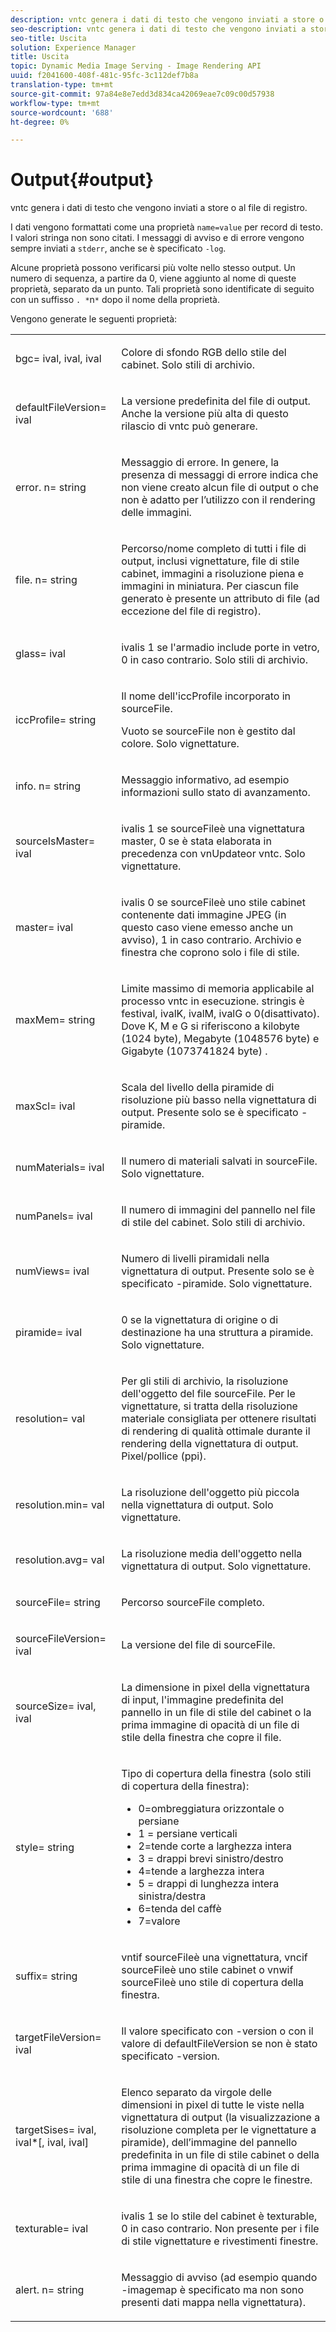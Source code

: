 ```yaml
---
description: vntc genera i dati di testo che vengono inviati a store o al file di registro.
seo-description: vntc genera i dati di testo che vengono inviati a store o al file di registro.
seo-title: Uscita
solution: Experience Manager
title: Uscita
topic: Dynamic Media Image Serving - Image Rendering API
uuid: f2041600-408f-481c-95fc-3c112def7b8a
translation-type: tm+mt
source-git-commit: 97a84e8e7edd3d834ca42069eae7c09c00d57938
workflow-type: tm+mt
source-wordcount: '688'
ht-degree: 0%

---
```



# Output{#output}

vntc genera i dati di testo che vengono inviati a store o al file di registro.

I dati vengono formattati come una proprietà `name=value` per record di testo. I valori stringa non sono citati. I messaggi di avviso e di errore vengono sempre inviati a `stderr`, anche se è specificato `-log`.

Alcune proprietà possono verificarsi più volte nello stesso output. Un numero di sequenza, a partire da 0, viene aggiunto al nome di queste proprietà, separato da un punto. Tali proprietà sono identificate di seguito con un suffisso `. *`n`*` dopo il nome della proprietà.

Vengono generate le seguenti proprietà:

<table id="simpletable_32AAA1A2DDB04BC6B86885E6223BF609"> 
 <tr class="strow"> 
  <td class="stentry"> <p><span class="codeph">bgc=<span class="varname"> ival</span>,<span class="varname"> ival</span>,<span class="varname"> ival</span></span> </p> </td> 
  <td class="stentry"> <p>Colore di sfondo RGB dello stile del cabinet. Solo stili di archivio. </p></td> 
 </tr> 
 <tr class="strow"> 
  <td class="stentry"> <p><span class="codeph">defaultFileVersion=<span class="varname"> ival</span></span> </p></td> 
  <td class="stentry"> <p>La versione predefinita del file di output. Anche la versione più alta di questo rilascio di <span class="filepath"> vntc</span> può generare. </p></td> 
 </tr> 
 <tr class="strow"> 
  <td class="stentry"> <p><span class="codeph">error.<span class="varname"> n</span>=<span class="varname"> string</span></span> </p></td> 
  <td class="stentry"> <p>Messaggio di errore. In genere, la presenza di messaggi di errore indica che non viene creato alcun file di output o che non è adatto per l’utilizzo con il rendering delle immagini. </p></td> 
 </tr> 
 <tr class="strow"> 
  <td class="stentry"> <p><span class="codeph">file.<span class="varname"> n</span>=<span class="varname"> string</span></span> </p></td> 
  <td class="stentry"> <p>Percorso/nome completo di tutti i file di output, inclusi vignettature, file di stile cabinet, immagini a risoluzione piena e immagini in miniatura. Per ciascun file generato è presente un attributo di file (ad eccezione del file di registro). </p></td> 
 </tr> 
 <tr class="strow"> 
  <td class="stentry"> <p><span class="codeph">glass=<span class="varname"> ival</span></span> </p></td> 
  <td class="stentry"> <p><span class="varname"> </span> ivalis 1 se l'armadio include porte in vetro, 0 in caso contrario. Solo stili di archivio. </p></td> 
 </tr> 
 <tr class="strow"> 
  <td class="stentry"> <p><span class="codeph">iccProfile=<span class="varname"> string</span></span> </p></td> 
  <td class="stentry"> <p>Il nome dell'iccProfile incorporato in <span class="varname"> sourceFile</span>. </p> <p>Vuoto se <span class="varname"> sourceFile</span> non è gestito dal colore. Solo vignettature. </p></td> 
 </tr> 
 <tr class="strow"> 
  <td class="stentry"> <p><span class="codeph">info.<span class="varname"> n</span>=<span class="varname"> string</span></span> </p></td> 
  <td class="stentry"> <p>Messaggio informativo, ad esempio informazioni sullo stato di avanzamento. </p></td> 
 </tr> 
 <tr class="strow"> 
  <td class="stentry"> <p><span class="codeph">sourceIsMaster=<span class="varname"> ival</span></span> </p></td> 
  <td class="stentry"> <p><span class="varname"> </span> ivalis 1 se  <span class="varname"> </span> sourceFileè una vignettatura master, 0 se è stata elaborata in precedenza con  <span class="filepath"> </span> vnUpdateor  <span class="filepath"> vntc</span>. Solo vignettature. </p></td> 
 </tr> 
 <tr class="strow"> 
  <td class="stentry"> <p><span class="codeph">master=<span class="varname"> ival</span></span> </p></td> 
  <td class="stentry"> <p><span class="varname"> </span> ivalis 0 se  <span class="varname"> </span> sourceFileè uno stile cabinet contenente dati immagine JPEG (in questo caso viene emesso anche un avviso), 1 in caso contrario. Archivio e finestra che coprono solo i file di stile. </p></td> 
 </tr> 
 <tr class="strow"> 
  <td class="stentry"> <p><span class="codeph">maxMem=<span class="varname"> string</span></span> </p></td> 
  <td class="stentry"> <p>Limite massimo di memoria applicabile al processo <span class="filepath"> vntc</span> in esecuzione. <span class="varname"> </span> stringis è  <span class="varname"> festival</span>,  <span class="varname"> ivalK</span>,  <span class="varname"> ivalM</span>,  <span class="varname"> ivalG</span> o  <span class="codeph">  </span> 0(disattivato). Dove <span class="varname"> K</span>, <span class="varname"> M</span> e <span class="varname"> G</span> si riferiscono a kilobyte (1024 byte), Megabyte (1048576 byte) e Gigabyte (1073741824 byte) . </p></td> 
 </tr> 
 <tr class="strow"> 
  <td class="stentry"> <p><span class="codeph">maxScl=<span class="varname"> ival</span></span> </p></td> 
  <td class="stentry"> <p>Scala del livello della piramide di risoluzione più basso nella vignettatura di output. Presente solo se è specificato <span class="codeph"> -piramide</span>. </p></td> 
 </tr> 
 <tr class="strow"> 
  <td class="stentry"> <p><span class="codeph">numMaterials=<span class="varname"> ival</span></span> </p></td> 
  <td class="stentry"> <p>Il numero di materiali salvati in <span class="varname"> sourceFile</span>. Solo vignettature. </p></td> 
 </tr> 
 <tr class="strow"> 
  <td class="stentry"> <p><span class="codeph">numPanels=<span class="codeph"> ival</span></span> </p></td> 
  <td class="stentry"> <p>Il numero di immagini del pannello nel file di stile del cabinet. Solo stili di archivio. </p></td> 
 </tr> 
 <tr class="strow"> 
  <td class="stentry"> <p><span class="codeph">numViews=<span class="codeph"> ival</span></span> </p></td> 
  <td class="stentry"> <p>Numero di livelli piramidali nella vignettatura di output. Presente solo se è specificato -piramide. Solo vignettature. </p></td> 
 </tr> 
 <tr class="strow"> 
  <td class="stentry"> <p><span class="codeph">piramide=<span class="varname"> ival</span></span> </p></td> 
  <td class="stentry"> <p>0 se la vignettatura di origine o di destinazione ha una struttura a piramide. Solo vignettature. </p></td> 
 </tr> 
 <tr class="strow"> 
  <td class="stentry"> <p><span class="codeph">resolution=<span class="varname"> val</span></span> </p></td> 
  <td class="stentry"> <p>Per gli stili di archivio, la risoluzione dell'oggetto del file <span class="varname"> sourceFile</span>. Per le vignettature, si tratta della risoluzione materiale consigliata per ottenere risultati di rendering di qualità ottimale durante il rendering della vignettatura di output. Pixel/pollice (ppi). </p></td> 
 </tr> 
 <tr class="strow"> 
  <td class="stentry"> <p><span class="codeph">resolution.min=<span class="varname"> val</span></span> </p></td> 
  <td class="stentry"> <p>La risoluzione dell'oggetto più piccola nella vignettatura di output. Solo vignettature. </p></td> 
 </tr> 
 <tr class="strow"> 
  <td class="stentry"> <p><span class="codeph">resolution.avg=<span class="varname"> val</span></span> </p></td> 
  <td class="stentry"> <p>La risoluzione media dell'oggetto nella vignettatura di output. Solo vignettature. </p></td> 
 </tr> 
 <tr class="strow"> 
  <td class="stentry"> <p><span class="codeph">sourceFile=<span class="varname"> string</span></span> </p></td> 
  <td class="stentry"> <p>Percorso <span class="varname"> sourceFile</span> completo. </p></td> 
 </tr> 
 <tr class="strow"> 
  <td class="stentry"> <p><span class="codeph">sourceFileVersion=<span class="varname"> ival</span></span> </p></td> 
  <td class="stentry"> <p>La versione del file di <span class="varname"> sourceFile</span>. </p></td> 
 </tr> 
 <tr class="strow"> 
  <td class="stentry"> <p><span class="codeph">sourceSize=<span class="varname"> ival</span>,<span class="varname"> ival</span></span> </p></td> 
  <td class="stentry"> <p>La dimensione in pixel della vignettatura di input, l'immagine predefinita del pannello in un file di stile del cabinet o la prima immagine di opacità di un file di stile della finestra che copre il file. </p></td> 
 </tr> 
 <tr class="strow"> 
  <td class="stentry"> <p><span class="codeph">style=<span class="varname"> string</span></span> </p></td> 
  <td class="stentry"> <p>Tipo di copertura della finestra (solo stili di copertura della finestra): </p> <p> 
    <ul id="ul_51AECE556B8B40109FFAD2B315D0695C"> 
     <li id="li_3D3B9211C7AF4810883AE815BEBD4228">0=ombreggiatura orizzontale o persiane </li> 
     <li id="li_DE88052467D64ECDAEB29264FC3904E4">1 = persiane verticali </li> 
     <li id="li_6F976CABF7244B20A471391A685ED05F"> 2=tende corte a larghezza intera </li> 
     <li id="li_E8D2B0B9189F4BDBB70E145E9196C1CD">3 = drappi brevi sinistro/destro </li> 
     <li id="li_026F043A50D34C8AB850D9832F375DB7"> 4=tende a larghezza intera </li> 
     <li id="li_283A2E5BFF75461B8F697FFF0796361F"> 5 = drappi di lunghezza intera sinistra/destra </li> 
     <li id="li_E175BA9EAE1F46B89109F4892FF54656"> 6=tenda del caffè </li> 
     <li id="li_79D2F7F68C4746F3B6742EFECD01BDD9"> 7=valore </li> 
    </ul> </p> </td> 
 </tr> 
 <tr class="strow"> 
  <td class="stentry"> <p><span class="codeph">suffix=<span class="varname"> string</span></span> </p></td> 
  <td class="stentry"> <p><span class="codeph"> </span> vntif  <span class="varname"> </span> sourceFileè una vignettatura,  <span class="codeph"> </span> vncif  <span class="varname"> </span> sourceFileè uno stile cabinet o  <span class="codeph"> </span> vnwif  <span class="varname"> </span> sourceFileè uno stile di copertura della finestra. </p></td> 
 </tr> 
 <tr class="strow"> 
  <td class="stentry"> <p><span class="codeph">targetFileVersion=<span class="varname"> ival</span></span> </p></td> 
  <td class="stentry"> <p>Il valore specificato con <span class="codeph"> -version</span> o con il valore di<span class="codeph"> defaultFileVersion</span> se non è stato specificato <span class="codeph"> -version</span>. </p></td> 
 </tr> 
 <tr class="strow"> 
  <td class="stentry"> <p><span class="codeph">targetSises=<span class="varname"> ival</span>,<span class="varname"> ival</span>*[,<span class="varname"> ival</span>,<span class="varname"> ival</span>]</span> </p></td> 
  <td class="stentry"> <p>Elenco separato da virgole delle dimensioni in pixel di tutte le viste nella vignettatura di output (la visualizzazione a risoluzione completa per le vignettature a piramide), dell’immagine del pannello predefinita in un file di stile cabinet o della prima immagine di opacità di un file di stile di una finestra che copre le finestre. </p> </td> 
 </tr> 
 <tr class="strow"> 
  <td class="stentry"> <p><span class="codeph">texturable=<span class="varname"> ival</span></span> </p></td> 
  <td class="stentry"> <p><span class="varname"> </span> ivalis 1 se lo stile del cabinet è texturable, 0 in caso contrario. Non presente per i file di stile vignettature e rivestimenti finestre. </p></td> 
 </tr> 
 <tr class="strow"> 
  <td class="stentry"> <p><span class="codeph">alert.<span class="varname"> n</span>=<span class="varname"> string</span></span> </p></td> 
  <td class="stentry"> <p>Messaggio di avviso (ad esempio quando <span class="codeph"> -imagemap</span> è specificato ma non sono presenti dati mappa nella vignettatura). </p></td> 
 </tr> 
</table>

